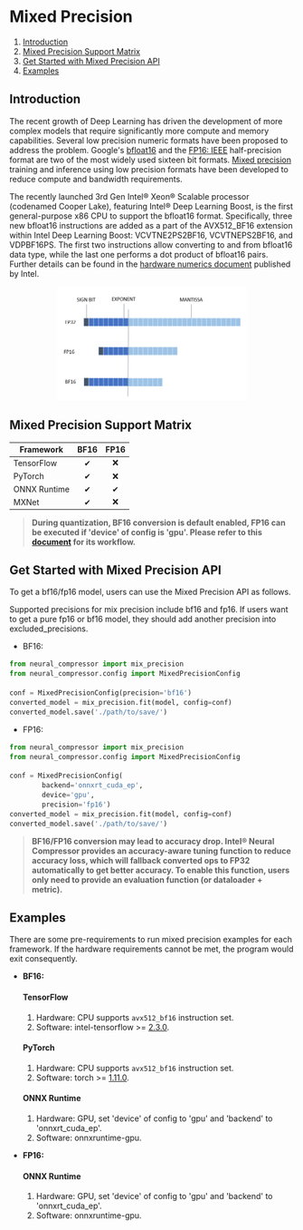 Mixed Precision
===============

1. [Introduction](#introduction)
2. [Mixed Precision Support Matrix](#mixed-precision-support-matrix)
3. [Get Started with Mixed Precision API](#get-start-with-mixed-precision-api)
4. [Examples](#examples)

## Introduction

The recent growth of Deep Learning has driven the development of more complex models that require significantly more compute and memory capabilities. Several low precision numeric formats have been proposed to address the problem. Google's [bfloat16](https://cloud.google.com/tpu/docs/bfloat16) and the [FP16: IEEE](https://en.wikipedia.org/wiki/Half-precision_floating-point_format) half-precision format are two of the most widely used sixteen bit formats. [Mixed precision](https://arxiv.org/abs/1710.03740) training and inference using low precision formats have been developed to reduce compute and bandwidth requirements.

The recently launched 3rd Gen Intel® Xeon® Scalable processor (codenamed Cooper Lake), featuring Intel® Deep Learning Boost, is the first general-purpose x86 CPU to support the bfloat16 format. Specifically, three new bfloat16 instructions are added as a part of the AVX512_BF16 extension within Intel Deep Learning Boost: VCVTNE2PS2BF16, VCVTNEPS2BF16, and VDPBF16PS. The first two instructions allow converting to and from bfloat16 data type, while the last one performs a dot product of bfloat16 pairs. Further details can be found in the [hardware numerics document](https://software.intel.com/content/www/us/en/develop/download/bfloat16-hardware-numerics-definition.html) published by Intel.

<a target="_blank" href="./imgs/data_format.png" text-align:center>
    <center> 
        <img src="./imgs/data_format.png" alt="Architecture" height=200> 
    </center>
</a>

## Mixed Precision Support Matrix

|Framework     |BF16         |FP16         |
|--------------|:-----------:|:-----------:|
|TensorFlow    |&#10004;     |:x:     |
|PyTorch       |&#10004;     |:x:     |
|ONNX Runtime  |&#10004;     |&#10004;     |
|MXNet         |&#10004;     |:x:     |

> **During quantization, BF16 conversion is default enabled, FP16 can be executed if 'device' of config is 'gpu'. Please refer to this [document](./quantization_mixed_precision.md) for its workflow.**

## Get Started with Mixed Precision API

To get a bf16/fp16 model, users can use the Mixed Precision API as follows.


Supported precisions for mix precision include bf16 and fp16. If users want to get a pure fp16 or bf16 model, they should add another precision into excluded_precisions.

- BF16:

```python
from neural_compressor import mix_precision
from neural_compressor.config import MixedPrecisionConfig

conf = MixedPrecisionConfig(precision='bf16')
converted_model = mix_precision.fit(model, config=conf)
converted_model.save('./path/to/save/')
```

- FP16:

```python
from neural_compressor import mix_precision
from neural_compressor.config import MixedPrecisionConfig

conf = MixedPrecisionConfig(
        backend='onnxrt_cuda_ep',
        device='gpu',
        precision='fp16')
converted_model = mix_precision.fit(model, config=conf)
converted_model.save('./path/to/save/')
```

> **BF16/FP16 conversion may lead to accuracy drop. Intel® Neural Compressor provides an accuracy-aware tuning function to reduce accuracy loss, which will fallback converted ops to FP32 automatically to get better accuracy. To enable this function, users only need to provide an evaluation function (or dataloader + metric).**

  
## Examples

There are some pre-requirements to run mixed precision examples for each framework. If the hardware requirements cannot be met, the program would exit consequently.

- **BF16:** 

    #### TensorFlow

    1. Hardware: CPU supports `avx512_bf16` instruction set.
    2. Software: intel-tensorflow >= [2.3.0](https://pypi.org/project/intel-tensorflow/2.3.0/).

    #### PyTorch

    1. Hardware: CPU supports `avx512_bf16` instruction set.
    2. Software: torch >= [1.11.0](https://download.pytorch.org/whl/torch_stable.html).

    #### ONNX Runtime

    1. Hardware: GPU, set 'device' of config to 'gpu' and 'backend' to 'onnxrt_cuda_ep'.
    2. Software: onnxruntime-gpu.

- **FP16:**

    #### ONNX Runtime

    1. Hardware: GPU, set 'device' of config to 'gpu' and 'backend' to 'onnxrt_cuda_ep'.
    2. Software: onnxruntime-gpu.

